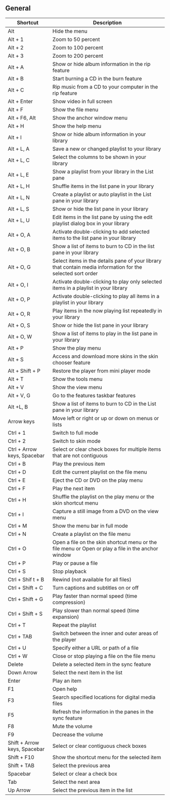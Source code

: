 ## General
Shortcut | Description
------------ | -------------
Alt | Hide the menu | 
Alt + 1 | Zoom to 50 percent | 
Alt + 2 | Zoom to 100 percent | 
Alt + 3 | Zoom to 200 percent | 
Alt + A | Show or hide album information in the rip feature | 
Alt + B | Start burning a CD in the burn feature | 
Alt + C | Rip music from a CD to your computer in the rip feature | 
Alt + Enter | Show video in full screen | 
Alt + F | Show the file menu | 
Alt + F6, Alt | Show the anchor window menu | 
Alt + H | Show the help menu | 
Alt + I | Show or hide album information in your library | 
Alt + L, A | Save a new or changed playlist to your library | 
Alt + L, C | Select the columns to be shown in your library | 
Alt + L, E | Show a playlist from your library in the List pane | 
Alt + L, H | Shuffle items in the list pane in your library | 
Alt + L, N | Create a playlist or auto playlist in the List pane in your library | 
Alt + L, S | Show or hide the list pane in your library | 
Alt + L, U | Edit items in the list pane by using the edit playlist dialog box in your library | 
Alt + O, A | Activate double-clicking to add selected items to the list pane in your library | 
Alt + O, B | Show a list of items to burn to CD in the list pane in your library | 
Alt + O, G | Select items in the details pane of your library that contain media information for the selected sort order | 
Alt + O, I | Activate double-clicking to play only selected items in a playlist in your library | 
Alt + O, P | Activate double-clicking to play all items in a playlist in your library | 
Alt + O, R | Play items in the now playing list repeatedly in your library | 
Alt + O, S | Show or hide the list pane in your library | 
Alt + O, W | Show a list of items to play in the list pane in your library | 
Alt + P | Show the play menu | 
Alt + S | Access and download more skins in the skin chooser feature | 
Alt + Shift + P | Restore the player from mini player mode | 
Alt + T | Show the tools menu | 
Alt + V | Show the view menu | 
Alt + V, G | Go to the features taskbar features | 
Alt +L, B | Show a list of items to burn to CD in the List pane in your library | 
Arrow keys | Move left or right or up or down on menus or lists | 
Ctrl + 1 | Switch to full mode | 
Ctrl + 2 | Switch to skin mode | 
Ctrl + Arrow keys, Spacebar | Select or clear check boxes for multiple items that are not contiguous | 
Ctrl + B | Play the previous item | 
Ctrl + D | Edit the current playlist on the file menu | 
Ctrl + E | Eject the CD or DVD on the play menu | 
Ctrl + F | Play the next item | 
Ctrl + H | Shuffle the playlist on the play menu or the skin shortcut menu | 
Ctrl + I | Capture a still image from a DVD on the view menu | 
Ctrl + M | Show the menu bar in full mode | 
Ctrl + N | Create a playlist on the file menu | 
Ctrl + O | Open a file on the skin shortcut menu or the file menu or Open or play a file in the anchor window | 
Ctrl + P | Play or pause a file | 
Ctrl + S | Stop playback | 
Ctrl + Shif t + B | Rewind (not available for all files) | 
Ctrl + Shift + C | Turn captions and subtitles on or off | 
Ctrl + Shift + G | Play faster than normal speed (time compression) | 
Ctrl + Shift + S | Play slower than normal speed (time expansion) | 
Ctrl + T | Repeat the playlist | 
Ctrl + TAB | Switch between the inner and outer areas of the player | 
Ctrl + U | Specify either a URL or path of a file | 
Ctrl + W | Close or stop playing a file on the file menu | 
Delete | Delete a selected item in the sync feature | 
Down Arrow | Select the next item in the list | 
Enter | Play an item | 
F1 | Open help | 
F3 | Search specified locations for digital media files | 
F5 | Refresh the information in the panes in the sync feature | 
F8 | Mute the volume | 
F9 | Decrease the volume | 
Shift + Arrow keys, Spacebar | Select or clear contiguous check boxes | 
Shift + F10 | Show the shortcut menu for the selected item | 
Shift + TAB | Select the previous area | 
Spacebar | Select or clear a check box | 
Tab | Select the next area | 
Up Arrow | Select the previous item in the list | 
